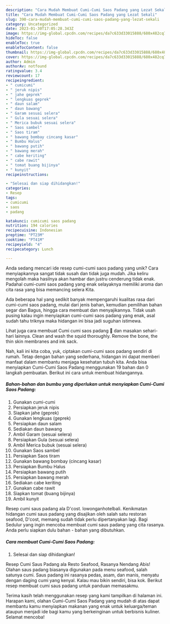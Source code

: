 ```yaml
---
description: "Cara Mudah Membuat Cumi-Cumi Saos Padang yang Lezat Sekali"
title: "Cara Mudah Membuat Cumi-Cumi Saos Padang yang Lezat Sekali"
slug: 390-cara-mudah-membuat-cumi-cumi-saos-padang-yang-lezat-sekali
category: Uncategorized
date: 2023-01-30T17:05:28.343Z
image: https://img-global.cpcdn.com/recipes/da7c633d33015888/680x482cq70/cumi-cumi-saos-padang-foto-resep-utama.jpg
hideToc: false
enableToc: true
enableTocContent: false
thumbnail: https://img-global.cpcdn.com/recipes/da7c633d33015888/680x482cq70/cumi-cumi-saos-padang-foto-resep-utama.jpg
cover: https://img-global.cpcdn.com/recipes/da7c633d33015888/680x482cq70/cumi-cumi-saos-padang-foto-resep-utama.jpg
author: Admin
authorAv: notfound
ratingvalue: 3.4
reviewcount: 17
recipeingredient:
- " cumicumi"
- " jeruk nipis"
- " jahe geprek"
- " lengkuas geprek"
- " daun salam"
- " daun bawang"
- " Garam sesuai selera"
- " Gula sesuai selera"
- " Merica bubuk sesuai selera"
- " Saos sambel"
- " Saos tiram"
- " bawang bombay cincang kasar"
- " Bumbu Halus"
- " bawang putih"
- " bawang merah"
- " cabe keriting"
- " cabe rawit"
- " tomat buang bijinya"
- " kunyit"
recipeinstructions:

- "Selesai dan siap dihidangkan!"
categories:
- Resep
tags:
- cumicumi
- saos
- padang

katakunci: cumicumi saos padang 
nutrition: 194 calories
recipecuisine: Indonesian
preptime: "PT23M"
cooktime: "PT41M"
recipeyield: "4"
recipecategory: Lunch

---
```





Anda sedang mencari ide resep cumi-cumi saos padang yang unik? Cara menyiapkannya sangat tidak susah dan tidak juga mudah. Jika keliru mengolah maka hasilnya akan hambar dan justru cenderung tidak enak. Padahal cumi-cumi saos padang yang enak selayaknya memiliki aroma dan cita rasa yang bisa memancing selera Kita.





Ada beberapa hal yang sedikit banyak mempengaruhi kualitas rasa dari cumi-cumi saos padang, mulai dari jenis bahan, kemudian pemilihan bahan segar dan Bagus, hingga cara membuat dan menyajikannya. Tidak usah pusing kalau ingin menyiapkan cumi-cumi saos padang yang enak,      asal sudah tahu triknya maka hidangan ini bisa jadi suguhan istimewa.














Lihat juga cara membuat Cumi cumi saos padang 🦑 dan masakan sehari-hari lainnya. Clean and wash the squid thoroughly. Remove the bone, the thin skin membranes and ink sack.






Nah, kali ini kita coba, yuk, ciptakan cumi-cumi saos padang sendiri di rumah. Tetap dengan bahan yang sederhana, hidangan ini dapat memberi manfaat dalam membantu menjaga kesehatan tubuh kita. Anda bisa menyiapkan Cumi-Cumi Saos Padang menggunakan 19 bahan dan 0 langkah pembuatan. Berikut ini cara untuk membuat hidangannya.

<!--inarticleads1-->

##### Bahan-bahan dan bumbu yang diperlukan untuk menyiapkan Cumi-Cumi Saos Padang:

1. Gunakan  cumi-cumi
1. Persiapkan  jeruk nipis
1. Siapkan  jahe (geprek)
1. Gunakan  lengkuas (geprek)
1. Persiapkan  daun salam
1. Sediakan  daun bawang
1. Ambil  Garam (sesuai selera)
1. Persiapkan  Gula (sesuai selera)
1. Ambil  Merica bubuk (sesuai selera)
1. Gunakan  Saos sambel
1. Persiapkan  Saos tiram
1. Gunakan  bawang bombay (cincang kasar)
1. Persiapkan  Bumbu Halus
1. Persiapkan  bawang putih
1. Persiapkan  bawang merah
1. Sediakan  cabe keriting
1. Gunakan  cabe rawit
1. Siapkan  tomat (buang bijinya)
1. Ambil  kunyit


Resep cumi saus padang ala D&#39;cost. lowonganhotelbali. Kenikmatan hidangan cumi saus padang yang disajikan oleh salah satu restoran seafood, D&#39;cost, memang sudah tidak perlu dipertanyakan lagi. Bagi Sedulur yang ingin mencoba membuat cumi saus padang yang cita rasanya. Anda perlu siapkan dulu bahan - bahan yang dibutuhkan. 

<!--inarticleads2-->

##### Cara membuat Cumi-Cumi Saos Padang:


1. Selesai dan siap dihidangkan!

Resep Cumi Saus Padang ala Resto Seafood, Rasanya Nendang Abis! Olahan saus padang biasanya digunakan pada menu seafood, salah satunya cumi. Saus padang ini rasanya pedas, asam, dan manis, menyatu dengan daging cumi yang kenyal. Kalau mau bikin sendiri, bisa kok. Berikut resep membuat cumi saus padang untuk panduan memasakmu. 

Terima kasih telah menggunakan resep yang kami tampilkan di halaman ini. Harapan kami, olahan Cumi-Cumi Saos Padang yang mudah di atas dapat membantu kamu menyiapkan makanan yang enak untuk keluarga/teman ataupun menjadi ide bagi kamu yang berkeinginan untuk berbisnis kuliner. Selamat mencoba!
